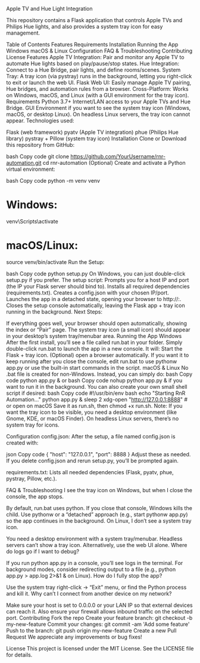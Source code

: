 Apple TV and Hue Light Integration

This repository contains a Flask application that controls Apple TVs and Philips Hue lights, and also provides a system tray icon for easy management.

Table of Contents
Features
Requirements
Installation
Running the App
Windows
macOS & Linux
Configuration
FAQ & Troubleshooting
Contributing
License
Features
Apple TV Integration: Pair and monitor any Apple TV to automate Hue lights based on play/pause/stop states.
Hue Integration: Connect to a Hue Bridge, pair lights, and define rooms/scenes.
System Tray: A tray icon (via pystray) runs in the background, letting you right-click to exit or launch the web UI.
Flask Web UI: Easily manage Apple TV pairing, Hue bridges, and automation rules from a browser.
Cross-Platform: Works on Windows, macOS, and Linux (with a GUI environment for the tray icon).
Requirements
Python 3.7+
Internet/LAN access to your Apple TVs and Hue Bridge.
GUI Environment if you want to see the system tray icon (Windows, macOS, or desktop Linux). On headless Linux servers, the tray icon cannot appear.
Technologies used:

Flask (web framework)
pyatv (Apple TV integration)
phue (Philips Hue library)
pystray + Pillow (system tray icon)
Installation
Clone or Download this repository from GitHub:

bash
Copy code
git clone https://github.com/YourUsername/rnr-automation.git
cd rnr-automation
(Optional) Create and activate a Python virtual environment:

bash
Copy code
python -m venv venv
# Windows:
venv\Scripts\activate
# macOS/Linux:
source venv/bin/activate
Run the Setup:

bash
Copy code
python setup.py
On Windows, you can just double-click setup.py if you prefer.
The setup script:
Prompts you for a host IP and port (the IP your Flask server should bind to).
Installs all required dependencies (requirements.txt).
Creates a config.json with your chosen IP/port.
Launches the app in a detached state, opening your browser to http://<host>:<port>.
Closes the setup console automatically, leaving the Flask app + tray icon running in the background.
Next Steps:

If everything goes well, your browser should open automatically, showing the index or “Pair” page.
The system tray icon (a small icon) should appear in your desktop’s system tray/menubar area.
Running the App
Windows
After the first install, you’ll see a file called run.bat in your folder.
Simply double-click run.bat to launch the app in a new console. It will:
Start the Flask + tray icon.
(Optional) open a browser automatically.
If you want it to keep running after you close the console, edit run.bat to use pythonw app.py or use the built-in start commands in the script.
macOS & Linux
No .bat file is created for non-Windows. Instead, you can simply do:
bash
Copy code
python app.py &
or
bash
Copy code
nohup python app.py &
if you want to run it in the background.
You can also create your own small shell script if desired:
bash
Copy code
#!/usr/bin/env bash
echo "Starting RnR Automation..."
python app.py &
sleep 2
xdg-open "http://127.0.0.1:8888"  # or open on macOS
Save it as run.sh, then chmod +x run.sh.
Note: If you want the tray icon to be visible, you need a desktop environment (like Gnome, KDE, or macOS Finder). On headless Linux servers, there’s no system tray for icons.

Configuration
config.json:
After the setup, a file named config.json is created with:

json
Copy code
{
  "host": "127.0.0.1",
  "port": 8888
}
Adjust these as needed. If you delete config.json and rerun setup.py, you’ll be prompted again.

requirements.txt:
Lists all needed dependencies (Flask, pyatv, phue, pystray, Pillow, etc.).

FAQ & Troubleshooting
I see the tray icon on Windows, but when I close the console, the app stops.

By default, run.bat uses python. If you close that console, Windows kills the child. Use pythonw or a “detached” approach (e.g., start pythonw app.py) so the app continues in the background.
On Linux, I don’t see a system tray icon.

You need a desktop environment with a system tray/menubar. Headless servers can’t show a tray icon. Alternatively, use the web UI alone.
Where do logs go if I want to debug?

If you run python app.py in a console, you’ll see logs in the terminal. For background modes, consider redirecting output to a file (e.g., python app.py > app.log 2>&1 & on Linux).
How do I fully stop the app?

Use the system tray right-click -> “Exit” menu, or find the Python process and kill it.
Why can’t I connect from another device on my network?

Make sure your host is set to 0.0.0.0 or your LAN IP so that external devices can reach it. Also ensure your firewall allows inbound traffic on the selected port.
Contributing
Fork the repo
Create your feature branch: git checkout -b my-new-feature
Commit your changes: git commit -am 'Add some feature'
Push to the branch: git push origin my-new-feature
Create a new Pull Request
We appreciate any improvements or bug fixes!

License
This project is licensed under the MIT License. See the LICENSE file for details.

